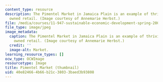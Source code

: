 ```yaml
---
content_type: resource
description: The Pimentel Market in Jamaica Plain is an example of thriving locally
  owned retail. (Image courtesy of Annemarie Herbst.)
file: /media/courses/11-947-sustainable-economic-development-spring-2004/40e824664b66b21c38033baed3b93808_11-947s04-th.jpg
file_type: image/jpeg
image_metadata:
  caption: The Pimentel Market in Jamaica Plain is an example of thriving locally
    owned retail. (Image courtesy of Annemarie Herbst.)
  credit: ''
  image-alt: Market.
learning_resource_types: []
ocw_type: OCWImage
resourcetype: Image
title: Pimentel Market (thumbnail)
uid: 40e82466-4b66-b21c-3803-3baed3b93808
---
```

